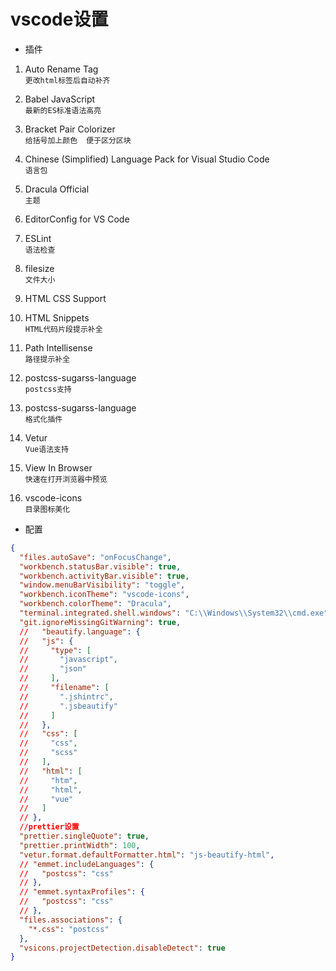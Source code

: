 # vscode设置
* 插件  
1. Auto Rename Tag  
    `更改html标签后自动补齐`
2. Babel JavaScript  
    `最新的ES标准语法高亮` 
3. Bracket Pair Colorizer  
    `给括号加上颜色  便于区分区块`  
4. Chinese (Simplified) Language Pack for Visual Studio Code  
    `语言包`
5. Dracula Official  
    `主题`  
6. EditorConfig for VS Code  
  
7. ESLint  
    `语法检查`
8. filesize  
    `文件大小`  
9. HTML CSS Support  
  
10. HTML Snippets  
    `HTML代码片段提示补全`  
    
11. Path Intellisense  
    `路径提示补全`  
12. postcss-sugarss-language  
    `postcss支持`  
13. postcss-sugarss-language  
    `格式化插件`  
14. Vetur  
    `Vue语法支持`  
15. View In Browser  
    `快速在打开浏览器中预览`  
16. vscode-icons  
    `目录图标美化`  
      
        
        
* 配置  

```JSON
{
  "files.autoSave": "onFocusChange",
  "workbench.statusBar.visible": true,
  "workbench.activityBar.visible": true,
  "window.menuBarVisibility": "toggle",
  "workbench.iconTheme": "vscode-icons",
  "workbench.colorTheme": "Dracula",
  "terminal.integrated.shell.windows": "C:\\Windows\\System32\\cmd.exe",
  "git.ignoreMissingGitWarning": true,
  //   "beautify.language": {
  //   "js": {
  //     "type": [
  //       "javascript",
  //       "json"
  //     ],
  //     "filename": [
  //       ".jshintrc",
  //       ".jsbeautify"
  //     ]
  //   },
  //   "css": [
  //     "css",
  //     "scss"
  //   ],
  //   "html": [
  //     "htm",
  //     "html",
  //     "vue"
  //   ]
  // },
  //prettier设置
  "prettier.singleQuote": true,
  "prettier.printWidth": 100,
  "vetur.format.defaultFormatter.html": "js-beautify-html",
  // "emmet.includeLanguages": {
  //   "postcss": "css"
  // },
  // "emmet.syntaxProfiles": {
  //   "postcss": "css"
  // },
  "files.associations": {
    "*.css": "postcss"
  },
  "vsicons.projectDetection.disableDetect": true
}
```
